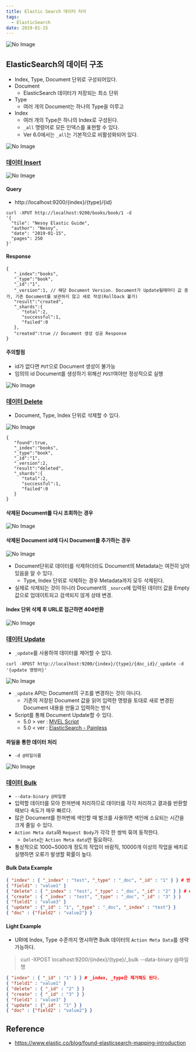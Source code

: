 ```yaml
---
title: Elastic Search 데이터 처리
tags:
  - ElasticSearch
date: 2019-01-15
---
```


![No Image](/assets/logo/elastic.png)

## ElasticSearch의 데이터 구조
- Index, Type, Document 단위로 구성되어있다.
- Document
    - ElasticSearch 데이터가 저장되는 최소 단위
- Type
    - 여러 개의 Document는 하나의 Type을 이루고
- Index
    - 여러 개의 Type은 하나의 Index로 구성된다.
    - `_all` 명령어로 모든 인덱스를 표현할 수 있다.
    - Ver 6.0에서는 `_all`는 기본적으로 비활성화되어 있다.

![No Image](/assets/posts/20190115/1.png)

### [데이터 Insert](https://www.elastic.co/guide/en/elasticsearch/reference/current/docs-index_.html)

![No Image](/assets/posts/20190115/2.png)

#### Query
- http://localhost:9200/{index}/{type}/{id}
```shell
curl -XPUT http://localhost:9200/books/book/1 -d
'{
  "tile": "Nesoy Elastic Guide",
  "author": "Nesoy",
  "date": "2019-01-15",
  "pages": 250
}'
```

#### Response
```shell
{
   "_index":"books",
   "_type":"book",
   "_id":"1",
   "_version":1, // 해당 Document Version. Document가 Update될때마다 값 증가, 기존 Document를 보관하지 않고 새로 작성(Rollback 불가)
   "result":"created",
   "_shards":{
      "total":2,
      "successful":1,
      "failed":0
   },
   "created":true // Document 생성 성공 Response
}
```

#### 주의할점
- id가 없다면 `PUT`으로 Document 생성이 불가능
- 임의의 id Document를 생성하기 위해선 `POST`여야만 정상적으로 실행

![No Image](/assets/posts/20190115/3.png)



### [데이터 Delete](https://www.elastic.co/guide/en/elasticsearch/reference/current/docs-delete.html)
- Document, Type, Index 단위로 삭제할 수 있다.

![No Image](/assets/posts/20190115/4.png)

```shell
{
   "found":true,
   "_index":"books",
   "_type":"book",
   "_id":"1",
   "_version":2,
   "result":"deleted",
   "_shards":{
      "total":2,
      "successful":1,
      "failed":0
   }
}
```

#### 삭제된 Document를 다시 조회하는 경우
![No Image](/assets/posts/20190115/5.png)

#### 삭제된 Document id에 다시 Document를 추가하는 경우
![No Image](/assets/posts/20190115/6.png)

- Document단위로 데이터를 삭제하더라도 Document의 Metadata는 여전히 남아있음을 알 수 있다.
    - Type, Index 단위로 삭제하는 경우 Metadata까지 모두 삭제된다.
- 실제로 삭제되는 것이 아니라 Document의 `_source`에 입력된 데이터 값을 Empty값으로 업데이트되고 검색되지 않게 상태 변경.

#### Index 단위 삭제 후 URL로 접근하면 404반환
![No Image](/assets/posts/20190115/7.png)


### [데이터 Update](https://www.elastic.co/guide/en/elasticsearch/reference/current/docs-update.html)
- `_update`를 사용하여 데이터를 제어할 수 있다.
```shell
curl -XPOST http://localhost:9200/{index}/{type}/{doc_id}/_update -d '{update 명령어}'
```

![No Image](/assets/posts/20190115/8.png)

- `_update` API는 Document의 구조를 변경하는 것이 아니다.
    - 기존의 저장된 Document 값을 읽어 입력한 명령을 토대로 새로 변경된 Document 내용을 만들고 입력하는 방식
- Script를 통해 Document Update할 수 있다.
    - 5.0 > ver : [MVEL Script](https://github.com/mvel/mvel)
    - 5.0 < ver : [ElasticSearch - Painless](https://www.elastic.co/guide/en/elasticsearch/painless/current/painless-examples.html)

#### 파일을 통한 데이터 처리
- `-d @파일이름`

![No Image](/assets/posts/20190115/9.png)

### [데이터 Bulk](https://www.elastic.co/guide/en/elasticsearch/reference/current/docs-bulk.html)
- `--data-binary @파일명`
- 입력할 데이터를 모아 한꺼번에 처리하므로 데이터를 각각 처리하고 결과를 반환할 때보다 속도가 매우 빠르다.
- 많은 Document를 한꺼번에 색인할 때 벌크를 사용하면 색인에 소요되는 시간을 크게 줄일 수 있다.
- `Action Meta data`와 `Request Body`가 각각 한 쌍씩 묶여 동작한다.
    - `Delete`는 `Action Meta data`만 필요하다.
- 통상적으로 1000~5000개 정도의 작업이 바람직, 10000개 이상의 작업을 배치로 실행하면 오류가 발생할 확률이 높다.

#### Bulk Data Example
```json
{ "index" : { "_index" : "test", "_type" : "_doc", "_id" : "1" } } # 반드시 줄 바꿈으로 Meta data와 Body를 구분한다
{ "field1" : "value1" }
{ "delete" : { "_index" : "test", "_type" : "_doc", "_id" : "2" } } # delete는 Body가 필요없다.
{ "create" : { "_index" : "test", "_type" : "_doc", "_id" : "3" } }
{ "field1" : "value3" }
{ "update" : {"_id" : "1", "_type" : "_doc", "_index" : "test"} }
{ "doc" : {"field2" : "value2"} }
```

#### Light Example
- URI에 Index, Type 수준까지 명시하면 Bulk 데이터의 `Action Meta Data`를 생략 가능하다.
> curl -XPOST localhost:9200/{index}/{type}/_bulk --data-binary @파일명

```json
{ "index" : { "_id" : "1" } } # _index, _type은 제거해도 된다.
{ "field1" : "value1" }
{ "delete" : { "_id" : "2" } }
{ "create" : { "_id" : "3" } }
{ "field1" : "value3" }
{ "update" : {"_id" : "1" } }
{ "doc" : {"field2" : "value2"} }
```

## Reference
- <https://www.elastic.co/blog/found-elasticsearch-mapping-introduction>

